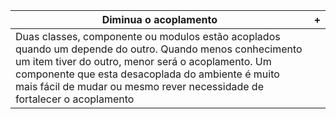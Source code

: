 | Diminua o acoplamento | + |
| -- | -- |
| Duas classes, componente ou modulos estão acoplados quando um depende do outro. Quando menos conhecimento um item tiver do outro,  menor será o acoplamento. Um componente que esta desacoplada do ambiente é muito mais fácil de mudar ou mesmo rever necessidade de fortalecer o acoplamento|
